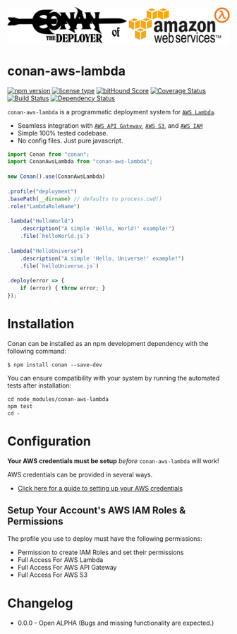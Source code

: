 ![](./conan-aws-lambda-logo.png)
# conan-aws-lambda

[![npm version](https://img.shields.io/npm/v/conan-aws-lambda.svg)](https://www.npmjs.com/package/conan-aws-lambda) [![license type](https://img.shields.io/npm/l/conan-aws-lambda.svg)](https://github.com/FreeAllMedia/conan-aws-lambda.git/blob/master/LICENSE) [![bitHound Score](https://www.bithound.io/github/FreeAllMedia/conan-aws-lambda/badges/score.svg)](https://www.bithound.io/github/FreeAllMedia/conan-aws-lambda) [![Coverage Status](https://coveralls.io/repos/FreeAllMedia/conan-aws-lambda/badge.svg)](https://coveralls.io/r/FreeAllMedia/conan-aws-lambda) [![Build Status](https://travis-ci.org/FreeAllMedia/conan-aws-lambda.png?branch=master)](https://travis-ci.org/FreeAllMedia/conan-aws-lambda)   [![Dependency Status](https://david-dm.org/FreeAllMedia/conan-aws-lambda.png?theme=shields.io)](https://david-dm.org/FreeAllMedia/conan-aws-lambda?theme=shields.io)

`conan-aws-lambda` is a programmatic deployment system for [`AWS Lambda`](https://aws.amazon.com/lambda/).

* Seamless integration with [`AWS API Gateway`](https://aws.amazon.com/api-gateway/), [`AWS S3`](https://aws.amazon.com/s3/), and [`AWS IAM`](https://aws.amazon.com/iam/)
* Simple 100% tested codebase.
* No config files. Just pure javascript.

``` javascript
import Conan from "conan";
import ConanAwsLambda from "conan-aws-lambda";

new Conan().use(ConanAwsLambda)

.profile("deployment")
.basePath(__dirname) // defaults to process.cwd()
.role("LambdaRoleName")

.lambda("HelloWorld")
	.description("A simple 'Hello, World!' example!")
	.file(`helloWorld.js`)

.lambda("HelloUniverse")
	.description("A simple 'Hello, Universe!' example!")
	.file(`helloUniverse.js`)

.deploy(error => {
	if (error) { throw error; }
});
```

# Installation

Conan can be installed as an npm development dependency with the following command:

``` shell
$ npm install conan --save-dev
```

You can ensure compatibility with your system by running the automated tests after installation:

```
cd node_modules/conan-aws-lambda
npm test
cd -
```

# Configuration

**Your AWS credentials must be setup** *before* `conan-aws-lambda` will work!

AWS credentials can be provided in several ways.

* [Click here for a guide to setting up your AWS credentials](http://docs.aws.amazon.com/AWSJavaScriptSDK/guide/node-configuring.html#Global_Configuration__AWS_config_)

## Setup Your Account's AWS IAM Roles & Permissions

The profile you use to deploy must have the following permissions:

* Permission to create IAM Roles and set their permissions
* Full Access For AWS Lambda
* Full Access For AWS API Gateway
* Full Access For AWS S3

# Changelog

* 0.0.0 - Open ALPHA (Bugs and missing functionality are expected.)
